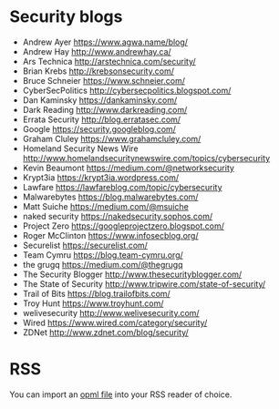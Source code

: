 # Security blogs

* Andrew Ayer https://www.agwa.name/blog/
* Andrew Hay http://www.andrewhay.ca/
* Ars Technica http://arstechnica.com/security/
* Brian Krebs http://krebsonsecurity.com/
* Bruce Schneier https://www.schneier.com/
* CyberSecPolitics http://cybersecpolitics.blogspot.com/
* Dan Kaminsky https://dankaminsky.com/
* Dark Reading http://www.darkreading.com/
* Errata Security http://blog.erratasec.com/
* Google https://security.googleblog.com/
* Graham Cluley https://www.grahamcluley.com/
* Homeland Security News Wire http://www.homelandsecuritynewswire.com/topics/cybersecurity
* Kevin Beaumont https://medium.com/@networksecurity
* Krypt3ia https://krypt3ia.wordpress.com/
* Lawfare https://lawfareblog.com/topic/cybersecurity
* Malwarebytes https://blog.malwarebytes.com/
* Matt Suiche https://medium.com/@msuiche
* naked security https://nakedsecurity.sophos.com/
* Project Zero https://googleprojectzero.blogspot.com/
* Roger McClinton https://www.infosecblog.org/
* Securelist https://securelist.com/
* Team Cymru https://blog.team-cymru.org/
* the grugq https://medium.com/@thegrugq
* The Security Blogger http://www.thesecurityblogger.com/
* The State of Security http://www.tripwire.com/state-of-security/
* Trail of Bits https://blog.trailofbits.com/
* Troy Hunt https://www.troyhunt.com/
* welivesecurity http://www.welivesecurity.com/
* Wired https://www.wired.com/category/security/
* ZDNet http://www.zdnet.com/blog/security/

# RSS

You can import an [opml file](https://github.com/kaizensoze/security-blogs/blob/master/security_blogs.opml) into your RSS reader of choice.


